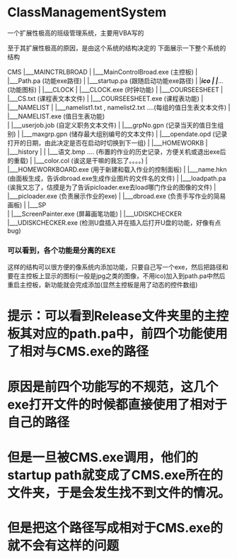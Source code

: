 # ClassManagementSystem
 一个扩展性极高的班级管理系统，主要用VBA写的
 
 至于其扩展性极高的原因，是由这个系统的结构决定的
 下面展示一下整个系统的结构
 

 CMS
 |___MAINCTRLBROAD
 |           |___MainControlBroad.exe (主控板)
 |           |___Path.pa (功能exe路径)
 |           |___startup.pa (跟随启动功能exe路径)
 |           |___ico
 |                |___...(功能图标)
 |
 |___CLOCK
 |      |___CLOCK.exe (时钟功能)
 |
 |___COURSEESHEET
 |      |___CS.txt  (课程表文本文件)
 |      |___COURSEESHEET.exe (课程表功能)
 |
 |___NAMELIST
 |      |___namelist1.txt , namelist2.txt ....(每组的值日生表文本文件)
 |      |___NAMELIST.exe (值日生表功能)      
 |      |___userjob.job (自定义职务文本文件)
 |      |___grpNo.gpn (记录当天的值日生组别)
 |      |___maxgrp.gpn (储存最大组别编号的文本文件)
 |      |___opendate.opd (记录打开的日期，由此决定是否在启动时切换到下一组)
 |
 |___HOMEWORKB
 |      |___history
 |      |       |___语文.bmp .... (布置的作业的历史记录，方便关机或退出exe后的重载)
 |      |___color.col (诶这是干嘛的我忘了。。。。)
 |      |___HOMEWORKBOARD.exe (用于新建和载入作业的控制面板)
 |      |___name.hkn (由面板生成，告诉dbroad.exe生成作业图片的文件名的文件)
 |      |___loadpath.pa (诶我又忘了，估摸是为了告诉picloader.exe去load哪门作业的图像的文件)
 |      |___picloader.exe (负责展示作业的exe)
 |      |___dbroad.exe (负责手写作业的简易画板)
 |
 |___SP   
 |    |___ScreenPainter.exe (屏幕画笔功能)
 |
 |___UDISKCHECKER
         |___UDISKCHECKER.exe (检测U盘插入并在插入后打开U盘的功能，好像有点bug)


### 可以看到，各个功能是分离的EXE
这样的结构可以很方便的像系统内添加功能，只要自己写一个exe，然后把路径和要在主控板上显示的图标(一般是jpg之类的图像，不用ico)加入到path.pa中然后重启主控板，新功能就会完成添加(显然主控板是用了动态的控件数组)

# 提示：可以看到Release文件夹里的主控板其对应的path.pa中，前四个功能使用了相对与CMS.exe的路径
# 原因是前四个功能写的不规范，这几个exe打开文件的时候都直接使用了相对于自己的路径
# 但是一旦被CMS.exe调用，他们的startup path就变成了CMS.exe所在的文件夹，于是会发生找不到文件的情况。
# 但是把这个路径写成相对于CMS.exe的就不会有这样的问题
